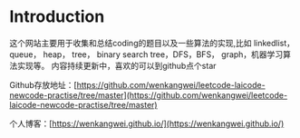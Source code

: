 # Introduction

这个网站主要用于收集和总结coding的题目以及一些算法的实现,比如 linkedlist， queue， heap， tree， binary search tree，DFS，BFS， graph，机器学习算法实现等。 内容持续更新中，喜欢的可以到github点个star

Github存放地址：[https://github.com/wenkangwei/leetcode-laicode-newcode-practise/tree/master](https://github.com/wenkangwei/leetcode-laicode-newcode-practise/tree/master)

个人博客：[https://wenkangwei.github.io/](https://wenkangwei.github.io/)

